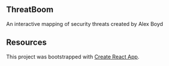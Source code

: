 ## ThreatBoom

An interactive mapping of security threats created by Alex Boyd























## Resources

This project was bootstrapped with [Create React App](https://github.com/facebookincubator/create-react-app).
